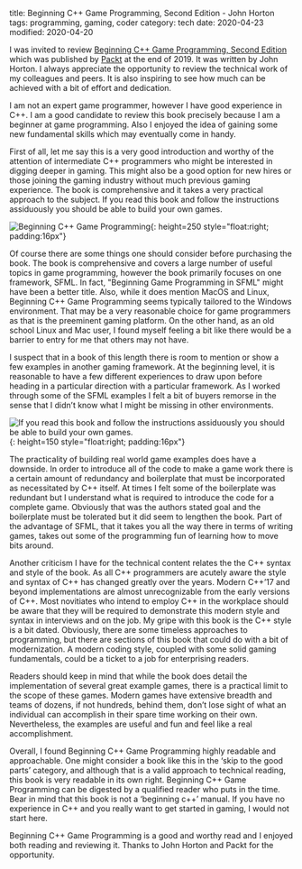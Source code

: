 title: Beginning C++ Game Programming, Second Edition - John Horton
tags: programming, gaming, coder
category: tech
date: 2020-04-23
modified: 2020-04-20

I was invited to review [Beginning C++ Game Programming, Second Edition](https://www.packtpub.com/game-development/beginning-c-20-game-`-second-edition) which was published by [Packt](https://www.packt.com) at the end of 2019.  It was written by John Horton.    I always appreciate the opportunity to review the technical work of my colleagues and peers.   It is also inspiring to see how much can be achieved with a bit of effort and dedication.    

  

I am not an expert game programmer, however I have good experience in C++.  I am a good candidate to review this book precisely because I am a beginner at game programming.   Also I enjoyed the idea of gaining some new fundamental skills which may eventually come in handy.    

 

First of all, let me say this is a very good introduction and worthy of the attention of intermediate C++ programmers who might be interested in digging deeper in gaming.   This might also be a good option for new hires or those joining the gaming industry without much previous gaming experience.   The book is comprehensive and it takes a very practical approach to the subject.   If you read this book and follow the instructions assiduously you should be able to build your own games.     


![Beginning C++ Game Programming]({static}/images/9781838648572-original.png){: height=250 style="float:right; padding:16px"}  


Of course there are some things one should consider before purchasing the book.    The book is comprehensive and covers a large number of useful topics in game programming, however the book primarily focuses on one framework, SFML.  In fact, "Beginning Game Programming in SFML" might have been a better title.  Also, while it does mention MacOS and Linux, Beginning C++ Game Programming seems typically tailored to the Windows environment.    That may be a very reasonable choice for game programmers as that is the preeminent gaming platform.  On the other hand, as an old school Linux and Mac user, I found myself feeling a bit like there would be a barrier to entry for me that others may not have. 



I suspect that in a book of this length there is room to mention or show a few examples in another gaming framework.    At the beginning level, it is reasonable to have a few different experiences to draw upon before heading in a particular direction with a particular framework.  As I worked through some of the SFML examples I felt a bit of buyers remorse in the sense that I didn’t know what I might be missing in other environments.   


![If you read this book and follow the instructions assiduously you should be able to build your own games.]({static}/images/ifyoureadthisbook.jpeg){: height=150 style="float:right; padding:16px"}   
 

The practicality of building real world game examples does have a downside.   In order to introduce all of the code to make a game work there is a certain amount of redundancy and boilerplate that must be incorporated as necessitated by C++ itself.   At times I felt some of the boilerplate was redundant but I understand what is required to introduce the code for a complete game.  Obviously that was the authors stated goal and the boilerplate must be tolerated but it did seem to lengthen the book.  Part of the advantage of SFML, that it takes you all the way there in terms of writing games, takes out some of the programming fun of learning how to move bits around.


Another criticism I have for the technical content relates the the C++ syntax and style of the book.  As all C++ programmers are acutely aware the style and syntax of C++ has changed greatly over the years.   Modern C++’17 and beyond implementations are almost unrecognizable from the early versions of C++.    Most novitiates who intend to employ C++ in the workplace should be aware that they will be required to demonstrate this modern style and syntax in interviews and on the job.    My gripe with this book is the C++ style is a bit dated.    Obviously, there are some timeless approaches to programming, but there are sections of this book that could do with a bit of modernization.    A modern coding style, coupled with some solid gaming fundamentals, could be a ticket to a job for enterprising readers. 


Readers should keep in mind that while the book does detail the implementation of several great example games, there is a practical limit to the scope of these games.   Modern games have extensive breadth and teams of dozens, if not hundreds, behind them, don’t lose sight of what an individual can accomplish in their spare time working on their own.  Nevertheless, the examples are useful and fun and feel like a real accomplishment. 

 

Overall, I found Beginning C++ Game Programming highly readable and approachable.   One might consider a book like this  in the ‘skip to the good parts’ category, and although that is a valid approach to technical reading, this book is very readable in its own right.  Beginning C++ Game Programming can be digested by a qualified reader who puts in the time.   Bear in mind that this book is not a ‘beginning c++’ manual.   If you have no experience in C++ and you really want to get started in gaming, I would not start here.  
 

Beginning C++ Game Programming is a good and worthy read and I enjoyed both reading and reviewing it.   Thanks to John Horton and Packt for the opportunity. 
